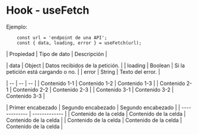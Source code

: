 # Hook - useFetch

Ejemplo:

```
    const url = 'endpoint de una API';
    const { data, loading, error } = useFetch(url);
```

| Propiedad | Tipo de dato | Descripción |

| data | Object | Datos recibidos de la petición. |
| loading | Boolean | Si la petición está cargando o no. |
| error | String | Texto del error. | 
 
 | -- | -- | -- |
| Contenido 1-1 | Contenido 1-2 | Contenido 1-3 |
| Contenido 2-1 | Contenido 2-2 | Contenido 2-3 |
| Contenido 3-1 | Contenido 3-2 | Contenido 3-3 |

| Primer encabezado | Segundo encabezado | Segundo encabezado |
| ------------- | ------------- |
| Contenido de la celda  | Contenido de la celda  | Contenido de la celda  |
| Contenido de la celda  | Contenido de la celda  | Contenido de la celda  |

